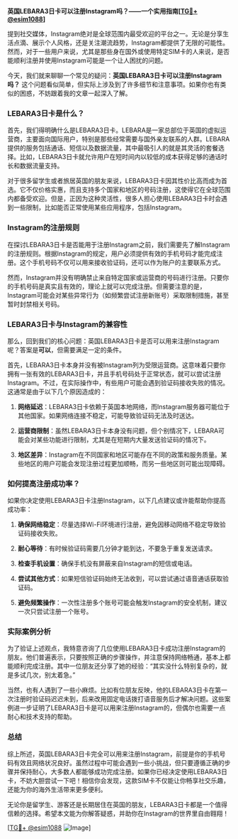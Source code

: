**英国LEBARA3日卡可以注册Instagram吗？——一个实用指南[[TG💪+ @esim1088](https://t.me/s/esim1088)]**

提到社交媒体，Instagram绝对是全球范围内最受欢迎的平台之一。无论是分享生活点滴、展示个人风格，还是关注潮流趋势，Instagram都提供了无限的可能性。然而，对于一些用户来说，尤其是那些身在国外或使用特定SIM卡的人来说，是否能顺利注册并使用Instagram可能是一个让人困扰的问题。

今天，我们就来聊聊一个常见的疑问：**英国LEBARA3日卡可以注册Instagram吗？** 这个问题看似简单，但实际上涉及到了许多细节和注意事项。如果你也有类似的困惑，不妨跟着我的文章一起深入了解。

### LEBARA3日卡是什么？

首先，我们得明确什么是LEBARA3日卡。LEBARA是一家总部位于英国的虚拟运营商，主要面向国际用户，特别是那些经常需要与国外亲友联系的人群。LEBARA提供的服务包括通话、短信以及数据流量，其中最吸引人的就是其灵活的套餐选择。比如，LEBARA3日卡就允许用户在短时间内以较低的成本获得足够的通话时长和数据流量支持。

对于很多留学生或者旅居英国的朋友来说，LEBARA3日卡因其性价比高而成为首选。它不仅价格实惠，而且支持多个国家和地区的号码注册，这使得它在全球范围内都备受欢迎。但是，正因为这种灵活性，很多人担心使用LEBARA3日卡时会遇到一些限制，比如能否正常使用某些应用程序，包括Instagram。

### Instagram的注册规则

在探讨LEBARA3日卡是否能用于注册Instagram之前，我们需要先了解Instagram的注册规则。根据Instagram的规定，用户必须提供有效的手机号码才能完成注册。这个手机号码不仅可以用来接收验证码，还可以作为账户的主要联系方式。

然而，Instagram并没有明确禁止来自特定国家或运营商的号码进行注册。只要你的手机号码是真实且有效的，理论上就可以完成注册。但需要注意的是，Instagram可能会对某些异常行为（如频繁尝试注册新账号）采取限制措施，甚至暂时封禁相关号码。

### LEBARA3日卡与Instagram的兼容性

那么，回到我们的核心问题：英国LEBARA3日卡是否可以用来注册Instagram呢？答案是**可以**，但需要满足一定的条件。

首先，LEBARA3日卡本身并没有被Instagram列为受限运营商。这意味着只要你拥有一张有效的LEBARA3日卡，并且手机号码处于正常状态，就可以尝试注册Instagram。不过，在实际操作中，有些用户可能会遇到验证码接收失败的情况。这通常是由于以下几个原因造成的：

1. **网络延迟**：LEBARA3日卡依赖于英国本地网络，而Instagram服务器可能位于其他国家。如果网络连接不稳定，可能导致验证码无法及时送达。
   
2. **运营商限制**：虽然LEBARA3日卡本身没有问题，但个别情况下，LEBARA可能会对某些功能进行限制，尤其是在短期内大量发送验证码的情况下。

3. **地区差异**：Instagram在不同国家和地区可能存在不同的政策和服务质量。某些地区的用户可能会发现注册过程更加顺畅，而另一些地区则可能出现障碍。

### 如何提高注册成功率？

如果你决定使用LEBARA3日卡注册Instagram，以下几点建议或许能帮助你提高成功率：

1. **确保网络稳定**：尽量选择Wi-Fi环境进行注册，避免因移动网络不稳定导致验证码接收失败。

2. **耐心等待**：有时候验证码需要几分钟才能到达，不要急于重复发送请求。

3. **检查手机设置**：确保手机没有屏蔽来自Instagram的短信或电话。

4. **尝试其他方式**：如果短信验证码始终无法收到，可以尝试通过语音通话获取验证码。

5. **避免频繁操作**：一次性注册多个账号可能会触发Instagram的安全机制，建议一次只尝试注册一个账号。

### 实际案例分析

为了验证上述观点，我特意咨询了几位使用LEBARA3日卡成功注册Instagram的朋友。他们普遍表示，只要按照正确的步骤操作，并注意保持网络畅通，基本上都能顺利完成注册。其中一位朋友还分享了她的经验：“其实没什么特别复杂的，就是多试几次，别太着急。”

当然，也有人遇到了一些小麻烦。比如有位朋友反映，他的LEBARA3日卡在第一次注册时验证码迟迟未到，后来改用固定电话拨打语音服务后才解决问题。这些案例进一步证明了LEBARA3日卡是可以用来注册Instagram的，但偶尔也需要一点耐心和技术支持的帮助。

### 总结

综上所述，英国LEBARA3日卡完全可以用来注册Instagram，前提是你的手机号码有效且网络状况良好。虽然过程中可能会遇到一些小挑战，但只要遵循正确的步骤并保持耐心，大多数人都能够成功完成注册。如果你已经决定使用LEBARA3日卡，不妨大胆尝试一下吧！相信你会发现，这款SIM卡不仅能让你畅享社交乐趣，还能为你的海外生活带来更多便利。

无论你是留学生、游客还是长期居住在英国的朋友，LEBARA3日卡都是一个值得信赖的选择。希望本文能为你解答疑惑，并助你在Instagram的世界里自由翱翔！

[[TG💪+ @esim1088](https://t.me/s/esim1088) ![Image](https://i.postimg.cc/4NQfJmqS/Snipaste-2025-05-13-00-14-12.png)]
